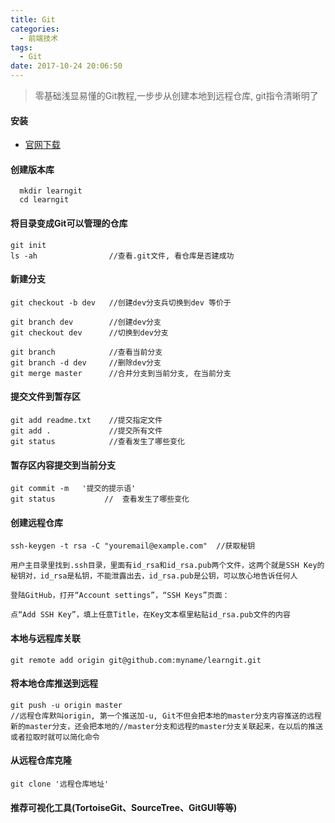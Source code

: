 ```yaml
---
title: Git
categories:
  - 前端技术
tags:
  - Git
date: 2017-10-24 20:06:50
---
```

> 零基础浅显易懂的Git教程,一步步从创建本地到远程仓库, git指令清晰明了

####  安装

* [官网下载](https://git-scm.com/downloads)
<!--more-->
#### 创建版本库

```
  mkdir learngit
  cd learngit

```

#### 将目录变成Git可以管理的仓库

```
git init
ls -ah                //查看.git文件, 看仓库是否建成功

```

#### 新建分支

```
git checkout -b dev   //创建dev分支兵切换到dev 等价于

git branch dev        //创建dev分支
git checkout dev      //切换到dev分支

git branch            //查看当前分支
git branch -d dev     //删除dev分支
git merge master      //合并分支到当前分支, 在当前分支
```
#### 提交文件到暂存区

```
git add readme.txt    //提交指定文件
git add .             //提交所有文件
git status            //查看发生了哪些变化

```

#### 暂存区内容提交到当前分支

```
git commit -m   '提交的提示语'
git status           //  查看发生了哪些变化

```

#### 创建远程仓库

```
ssh-keygen -t rsa -C "youremail@example.com"  //获取秘钥

用户主目录里找到.ssh目录，里面有id_rsa和id_rsa.pub两个文件，这两个就是SSH Key的秘钥对，id_rsa是私钥，不能泄露出去，id_rsa.pub是公钥，可以放心地告诉任何人

登陆GitHub，打开“Account settings”，“SSH Keys”页面：

点“Add SSH Key”，填上任意Title，在Key文本框里粘贴id_rsa.pub文件的内容

```

#### 本地与远程库关联

```
git remote add origin git@github.com:myname/learngit.git

```

#### 将本地仓库推送到远程

```
git push -u origin master    
//远程仓库默叫origin, 第一个推送加-u, Git不但会把本地的master分支内容推送的远程新的master分支，还会把本地的//master分支和远程的master分支关联起来，在以后的推送或者拉取时就可以简化命令
```

#### 从远程仓库克隆

```
git clone '远程仓库地址'

```

#### 推荐可视化工具(TortoiseGit、SourceTree、GitGUI等等)



